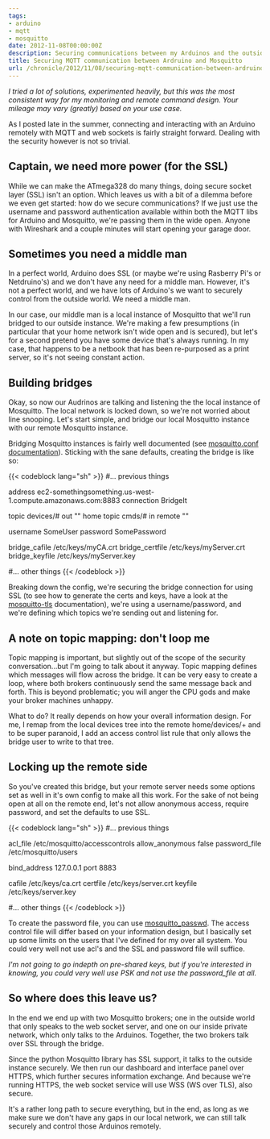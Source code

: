 ```yaml
---
tags:
- arduino
- mqtt
- mosquitto
date: 2012-11-08T00:00:00Z
description: Securing communications between my Arduinos and the outside world using MQTT and Mosquitto. Stop trying to open my garage door people.
title: Securing MQTT communication between Ardruino and Mosquitto
url: /chronicle/2012/11/08/securing-mqtt-communication-between-ardruino-and-mosquitto/
---
```


_I tried a lot of solutions, experimented heavily, but this was the most consistent way for my monitoring and remote command design. Your mileage may vary (greatly) based on your use case._

As I posted late in the summer, connecting and interacting with an Arduino remotely with MQTT and web sockets is fairly straight forward. Dealing with the security however is not so trivial.

## Captain, we need more power (for the SSL)
While we can make the ATmega328 do many things, doing secure socket layer (SSL) isn't an option. Which leaves us with a bit of a dilemma before we even get started: how do we secure communications?  If we just use the username and password authentication available within both the MQTT libs for Arduino and Mosquitto, we're passing them in the wide open. Anyone with Wireshark and a couple minutes will start opening your garage door.

## Sometimes you need a middle man
In a perfect world, Arduino does SSL (or maybe we're using Rasberry Pi's or Netdruino's) and we don't have any need for a middle man. However, it's not a perfect world, and we have lots of Arduino's we want to securely control from the outside world.  We need a middle man.

In our case, our middle man is a local instance of Mosquitto that we'll run bridged to our outside instance. We're making a few presumptions (in particular that your home network isn't wide open and is secured), but let's for a second pretend you have some device that's always running. In my case, that happens to be a netbook that has been re-purposed as a print server, so it's not seeing constant action.

## Building bridges
Okay, so now our Audrinos are talking and listening the the local instance of Mosquitto. The local network is locked down, so we're not worried about line snooping. Let's start simple, and bridge our local Mosquitto instance with our remote Mosquitto instance.

Bridging Mosquitto instances is fairly well documented (see <a href="http://mosquitto.org/man/mosquitto-conf-5.html">mosquitto.conf documentation</a>). Sticking with the sane defaults, creating the bridge is like so:

{{< codeblock lang="sh" >}}
#... previous things

address ec2-somethingsomething.us-west-1.compute.amazonaws.com:8883
connection BridgeIt

topic devices/# out "" home
topic cmds/# in remote ""

username SomeUser
password SomePassword

bridge_cafile /etc/keys/myCA.crt
bridge_certfile /etc/keys/myServer.crt
bridge_keyfile /etc/keys/myServer.key

#... other things
{{< /codeblock >}}

Breaking down the config, we're securing the bridge connection for using SSL (to see how to generate the certs and keys, have a look at the <a href="http://mosquitto.org/man/mosquitto-tls-7.html">mosquitto-tls</a> documentation), we're using a username/password, and we're defining which topics we're sending out and listening for.

## A note on topic mapping: don't loop me
Topic mapping is important, but slightly out of the scope of the security conversation...but I'm going to talk about it anyway. Topic mapping defines which messages will flow across the bridge. It can be very easy to create a loop, where both brokers continuously send the same message back and forth. This is beyond problematic; you will anger the CPU gods and make your broker machines unhappy.

What to do? It really depends on how your overall information design. For me, I remap from the local devices tree into the remote home/devices/+ and to be super paranoid, I add an access control list rule that only allows the bridge user to write to that tree.

## Locking up the remote side
So you've created this bridge, but your remote server needs some options set as well in it's own config to make all this work. For the sake of not being open at all on the remote end, let's not allow anonymous access, require password, and set the defaults to use SSL.

{{< codeblock lang="sh" >}}
#... previous things

acl_file /etc/mosquitto/accesscontrols
allow_anonymous false
password_file /etc/mosquitto/users

bind_address 127.0.0.1
port 8883

cafile /etc/keys/ca.crt
certfile /etc/keys/server.crt
keyfile /etc/keys/server.key

#... other things
{{< /codeblock >}}

To create the password file, you can use <a href="http://mosquitto.org/man/mosquitto_passwd-1.html">mosquitto_passwd</a>.  The access control file will differ based on your information design, but I basically set up some limits on the users that I've defined for my over all system. You could very well not use acl's and the SSL and password file will suffice.

_I'm not going to go indepth on pre-shared keys, but if you're interested in knowing, you could very well use PSK and not use the password\_file at all._

## So where does this leave us?
In the end we end up with two Mosquitto brokers; one in the outside world that only speaks to the web socket server, and one on our inside private network, which only talks to the Arduinos. Together, the two brokers talk over SSL through the bridge.

Since the python Mosquitto library has SSL support, it talks to the outside instance securely. We then run our dashboard and interface panel over HTTPS, which further secures information exchange. And because we're running HTTPS, the web socket service will use WSS (WS over TLS), also secure.

It's a rather long path to secure everything, but in the end, as long as we make sure we don't have any gaps in our local network, we can still talk securely and control those Arduinos remotely.
